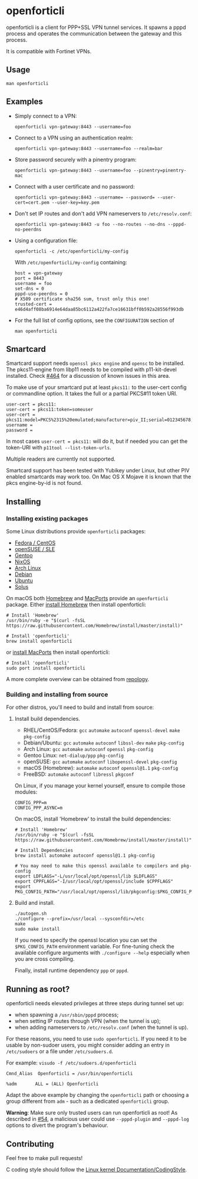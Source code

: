 openforticli
============

openforticli is a client for PPP+SSL VPN tunnel services.
It spawns a pppd process and operates the communication between the gateway and
this process.

It is compatible with Fortinet VPNs.

Usage
--------

```
man openforticli
```

Examples
--------

* Simply connect to a VPN:
  ```
  openforticli vpn-gateway:8443 --username=foo
  ```

* Connect to a VPN using an authentication realm:
  ```
  openforticli vpn-gateway:8443 --username=foo --realm=bar
  ```

* Store password securely with a pinentry program:
  ```
  openforticli vpn-gateway:8443 --username=foo --pinentry=pinentry-mac
  ```

* Connect with a user certificate and no password:
  ```
  openforticli vpn-gateway:8443 --username= --password= --user-cert=cert.pem --user-key=key.pem
  ```

* Don't set IP routes and don't add VPN nameservers to `/etc/resolv.conf`:
  ```
  openforticli vpn-gateway:8443 -u foo --no-routes --no-dns --pppd-no-peerdns
  ```

* Using a configuration file:
  ```
  openforticli -c /etc/openforticli/my-config
  ```

  With `/etc/openforticli/my-config` containing:
  ```
  host = vpn-gateway
  port = 8443
  username = foo
  set-dns = 0
  pppd-use-peerdns = 0
  # X509 certificate sha256 sum, trust only this one!
  trusted-cert = e46d4aff08ba6914e64daa85bc6112a422fa7ce16631bff0b592a28556f993db
  ```

* For the full list of config options, see the `CONFIGURATION` section of
  ```
  man openforticli
  ```

Smartcard
---------

Smartcard support needs `openssl pkcs engine` and `opensc` to be installed.
The pkcs11-engine from libp11 needs to be compiled with p11-kit-devel installed.
Check [#464](https://github.com/adrienverge/openforticli/issues/464) for a discussion
of known issues in this area.

To make use of your smartcard put at least `pkcs11:` to the user-cert config or commandline
option. It takes the full or a partial PKCS#11 token URI.

```
user-cert = pkcs11:
user-cert = pkcs11:token=someuser
user-cert = pkcs11:model=PKCS%2315%20emulated;manufacturer=piv_II;serial=012345678;token=someuser
username =
password =
```

In most cases `user-cert = pkcs11:` will do it, but if needed you can get the token-URI
with `p11tool --list-token-urls`.

Multiple readers are currently not supported.

Smartcard support has been tested with Yubikey under Linux, but other PIV enabled
smartcards may work too. On Mac OS X Mojave it is known that the pkcs engine-by-id is not found.

Installing
----------

### Installing existing packages

Some Linux distributions provide `openforticli` packages:
* [Fedora / CentOS](https://apps.fedoraproject.org/packages/openforticli)
* [openSUSE / SLE](https://software.opensuse.org/package/openforticli)
* [Gentoo](https://packages.gentoo.org/packages/net-vpn/openforticli)
* [NixOS](https://github.com/NixOS/nixpkgs/tree/master/pkgs/tools/networking/openforticli)
* [Arch Linux](https://www.archlinux.org/packages/community/x86_64/openforticli)
* [Debian](https://packages.debian.org/stable/openforticli)
* [Ubuntu](https://packages.ubuntu.com/search?keywords=openforticli)
* [Solus](https://dev.getsol.us/source/openforticli/)

On macOS both [Homebrew](https://formulae.brew.sh/formula/openforticli) and
[MacPorts](https://ports.macports.org/port/openforticli)
provide an `openforticli` package.
Either [install Homebrew](https://brew.sh/) then install openforticli:
```shell
# Install 'Homebrew'
/usr/bin/ruby -e "$(curl -fsSL https://raw.githubusercontent.com/Homebrew/install/master/install)"

# Install 'openforticli'
brew install openforticli
```

or [install MacPorts](https://www.macports.org/install.php) then install openforticli:
```shell
# Install 'openforticli'
sudo port install openforticli
```

A more complete overview can be obtained from [repology](https://repology.org/project/openforticli/versions).

### Building and installing from source

For other distros, you'll need to build and install from source:

1.  Install build dependencies.

    * RHEL/CentOS/Fedora: `gcc` `automake` `autoconf` `openssl-devel` `make` `pkg-config`
    * Debian/Ubuntu: `gcc` `automake` `autoconf` `libssl-dev` `make` `pkg-config`
    * Arch Linux: `gcc` `automake` `autoconf` `openssl` `pkg-config`
    * Gentoo Linux: `net-dialup/ppp` `pkg-config`
    * openSUSE: `gcc` `automake` `autoconf` `libopenssl-devel` `pkg-config`
    * macOS (Homebrew): `automake` `autoconf` `openssl@1.1` `pkg-config`
    * FreeBSD: `automake` `autoconf` `libressl` `pkgconf`

    On Linux, if you manage your kernel yourself, ensure to compile those modules:
    ```
    CONFIG_PPP=m
    CONFIG_PPP_ASYNC=m
    ```

    On macOS, install 'Homebrew' to install the build dependencies:
    ```shell
    # Install 'Homebrew'
    /usr/bin/ruby -e "$(curl -fsSL https://raw.githubusercontent.com/Homebrew/install/master/install)"

    # Install Dependencies
    brew install automake autoconf openssl@1.1 pkg-config

    # You may need to make this openssl available to compilers and pkg-config
    export LDFLAGS="-L/usr/local/opt/openssl/lib $LDFLAGS"
    export CPPFLAGS="-I/usr/local/opt/openssl/include $CPPFLAGS"
    export PKG_CONFIG_PATH="/usr/local/opt/openssl/lib/pkgconfig:$PKG_CONFIG_PATH"
    ```

2.  Build and install.

    ```shell
    ./autogen.sh
    ./configure --prefix=/usr/local --sysconfdir=/etc
    make
    sudo make install
    ```

    If you need to specify the openssl location you can set the `$PKG_CONFIG_PATH`
    environment variable. For fine-tuning check the available configure arguments
    with `./configure --help` especially when you are cross compiling.

    Finally, install runtime dependency `ppp` or `pppd`.

Running as root?
----------------

openforticli needs elevated privileges at three steps during tunnel set up:

* when spawning a `/usr/sbin/pppd` process;
* when setting IP routes through VPN (when the tunnel is up);
* when adding nameservers to `/etc/resolv.conf` (when the tunnel is up).

For these reasons, you need to use `sudo openforticli`.
If you need it to be usable by non-sudoer users, you might consider adding an
entry in `/etc/sudoers` or a file under `/etc/sudoers.d`.

For example:
`visudo -f /etc/sudoers.d/openforticli`
```
Cmnd_Alias  Openforticli = /usr/bin/openforticli

%adm       ALL = (ALL) Openforticli
```
Adapt the above example by changing the `openforticli` path or choosing
a group different from `adm` - such as a dedicated `openforticli` group.

**Warning**: Make sure only trusted users can run openforticli as root!
As described in [#54](https://github.com/adrienverge/openforticli/issues/54),
a malicious user could use `--pppd-plugin` and `--pppd-log` options to divert
the program's behaviour.

Contributing
------------

Feel free to make pull requests!

C coding style should follow the
[Linux kernel Documentation/CodingStyle](http://git.kernel.org/cgit/linux/kernel/git/torvalds/linux.git/tree/Documentation/process/coding-style.rst?id=refs/heads/master).
